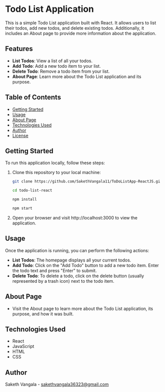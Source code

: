# Todo List Application

This is a simple Todo List application built with React. It allows users to list their todos, add new todos, and delete existing todos. Additionally, it includes an About page to provide more information about the application.

## Features

- **List Todos**: View a list of all your todos.
- **Add Todo**: Add a new todo item to your list.
- **Delete Todo**: Remove a todo item from your list.
- **About Page**: Learn more about the Todo List application and its purpose.

## Table of Contents

- [Getting Started](#getting-started)
- [Usage](#usage)
- [About Page](#about-page)
- [Technologies Used](#technologies-used)
- [Author](#author)
- [License](#license)

## Getting Started

To run this application locally, follow these steps:

1. Clone this repository to your local machine:

   ```bash
   git clone https://github.com/SakethVangala11/ToDoListApp-ReactJS.git

   cd todo-list-react

   npm install
   
   npm start
2. Open your browser and visit http://localhost:3000 to view the application.

## Usage
Once the application is running, you can perform the following actions:

- **List Todos**: The homepage displays all your current todos.
- **Add Todo**: Click on the "Add Todo" button to add a new todo item. Enter the todo text and press "Enter" to submit.
- **Delete Todo**: To delete a todo, click on the delete button (usually represented by a trash icon) next to the todo item.

## About Page
- Visit the About page to learn more about the Todo List application, its purpose, and how it was built.

## Technologies Used
- React
- JavaScript
- HTML
- CSS

## Author
Saketh Vangala - sakethvangala36323@gmail.com
